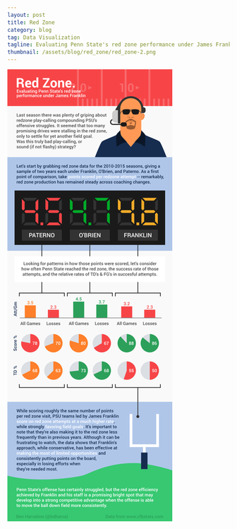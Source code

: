 ```yaml
---
layout: post
title: Red Zone
category: blog
tag: Data Visualization
tagline: Evaluating Penn State's red zone performance under James Franklin
thumbnail: /assets/blog/red_zone/red_zone-2.png
---
```


![](/assets/blog/red_zone/red_zone-1.png)
